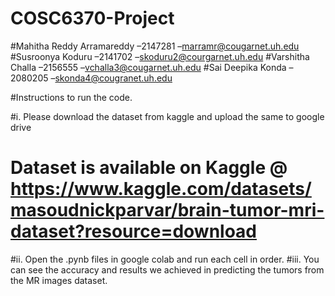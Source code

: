 # COSC6370-Project

#Mahitha Reddy Arramareddy –2147281 –marramr@cougarnet.uh.edu
#Susroonya Koduru –2141702 –skoduru2@courgarnet.uh.edu
#Varshitha Challa –2156555 –vchalla3@cougarnet.uh.edu
#Sai Deepika Konda –2080205 –skonda4@cougranet.uh.edu

#Instructions to run the code.

#i.  Please download the dataset from kaggle and upload the same to google drive
#    Dataset is available on Kaggle @ https://www.kaggle.com/datasets/masoudnickparvar/brain-tumor-mri-dataset?resource=download
#ii. Open the .pynb files in google colab and run each cell in order.
#iii. You can see the accuracy and results we achieved in predicting the tumors from the MR images dataset. 
